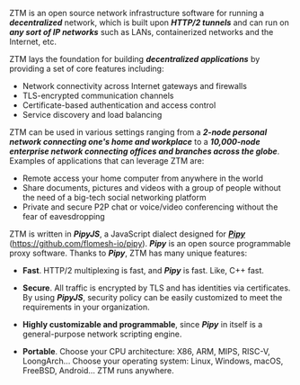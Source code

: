 ZTM is an open source network infrastructure software for running a ***decentralized*** network, which is built upon ***HTTP/2 tunnels*** and can run on ***any sort of IP networks*** such as LANs, containerized networks and the Internet, etc.

ZTM lays the foundation for building ***decentralized applications*** by providing a set of core features including:

* Network connectivity across Internet gateways and firewalls
* TLS-encrypted communication channels
* Certificate-based authentication and access control
* Service discovery and load balancing

ZTM can be used in various settings ranging from a ***2-node personal network connecting one's home and workplace*** to a ***10,000-node enterprise network connecting offices and branches across the globe***. Examples of applications that can leverage ZTM are:

* Remote access your home computer from anywhere in the world
* Share documents, pictures and videos with a group of people without the need of a big-tech social networking platform
* Private and secure P2P chat or voice/video conferencing without the fear of eavesdropping

ZTM is written in ***PipyJS***, a JavaScript dialect designed for [***Pipy***](https://github.com/flomesh-io/pipy) (https://github.com/flomesh-io/pipy). ***Pipy*** is an open source programmable proxy software. Thanks to ***Pipy***, ZTM has many unique features:

* **Fast**. HTTP/2 multiplexing is fast, and ***Pipy*** is fast. Like, C++ fast.

* **Secure**. All traffic is encrypted by TLS and has identities via certificates. By using ***PipyJS***, security policy can be easily customized to meet the requirements in your organization.

* **Highly customizable and programmable**, since ***Pipy*** in itself is a general-purpose network scripting engine.

* **Portable**. Choose your CPU architecture: X86, ARM, MIPS, RISC-V, LoongArch... Choose your operating system: Linux, Windows, macOS, FreeBSD, Android... ZTM runs anywhere.

